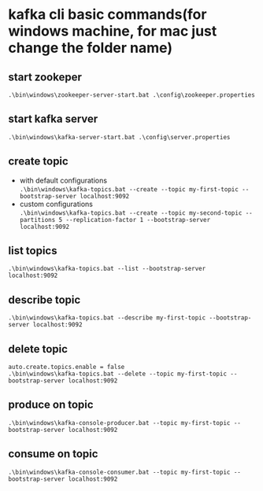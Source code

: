 # kafka cli basic commands(for windows machine, for mac just change the folder name)

## start zookeper
`.\bin\windows\zookeeper-server-start.bat .\config\zookeeper.properties`  

## start kafka server
`.\bin\windows\kafka-server-start.bat .\config\server.properties`

## create topic

* with default configurations  
`.\bin\windows\kafka-topics.bat --create --topic my-first-topic --bootstrap-server localhost:9092`
* custom configurations  
`.\bin\windows\kafka-topics.bat --create --topic my-second-topic --partitions 5 --replication-factor 1 --bootstrap-server localhost:9092`

## list topics
`.\bin\windows\kafka-topics.bat --list --bootstrap-server localhost:9092`

## describe topic
`.\bin\windows\kafka-topics.bat --describe my-first-topic --bootstrap-server localhost:9092`

## delete topic
`auto.create.topics.enable = false`  
`.\bin\windows\kafka-topics.bat --delete --topic my-first-topic --bootstrap-server localhost:9092`

## produce on topic
`.\bin\windows\kafka-console-producer.bat --topic my-first-topic --bootstrap-server localhost:9092`

## consume on topic
`.\bin\windows\kafka-console-consumer.bat --topic my-first-topic --bootstrap-server localhost:9092`